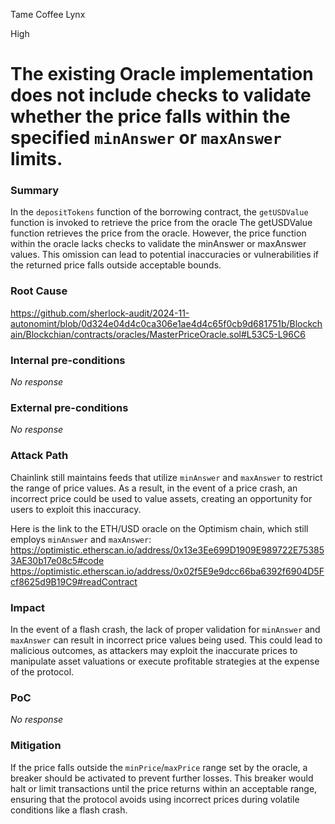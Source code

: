 Tame Coffee Lynx

High

# The existing Oracle implementation does not include checks to validate whether the price falls within the specified `minAnswer` or `maxAnswer` limits.

### Summary

In the `depositTokens` function of the borrowing contract, the `getUSDValue` function is invoked to retrieve the price from the oracle
The getUSDValue function retrieves the price from the oracle. However, the price function within the oracle lacks checks to validate the minAnswer or maxAnswer values. This omission can lead to potential inaccuracies or vulnerabilities if the returned price falls outside acceptable bounds.

### Root Cause

https://github.com/sherlock-audit/2024-11-autonomint/blob/0d324e04d4c0ca306e1ae4d4c65f0cb9d681751b/Blockchain/Blockchian/contracts/oracles/MasterPriceOracle.sol#L53C5-L96C6

### Internal pre-conditions

_No response_

### External pre-conditions

_No response_

### Attack Path

Chainlink still maintains feeds that utilize `minAnswer` and `maxAnswer` to restrict the range of price values. As a result, in the event of a price crash, an incorrect price could be used to value assets, creating an opportunity for users to exploit this inaccuracy. 

Here is the link to the ETH/USD oracle on the Optimism chain, which still employs `minAnswer` and `maxAnswer`:
https://optimistic.etherscan.io/address/0x13e3Ee699D1909E989722E753853AE30b17e08c5#code
https://optimistic.etherscan.io/address/0x02f5E9e9dcc66ba6392f6904D5Fcf8625d9B19C9#readContract

### Impact

In the event of a flash crash, the lack of proper validation for `minAnswer` and `maxAnswer` can result in incorrect price values being used. This could lead to malicious outcomes, as attackers may exploit the inaccurate prices to manipulate asset valuations or execute profitable strategies at the expense of the protocol.

### PoC

_No response_

### Mitigation

If the price falls outside the `minPrice`/`maxPrice` range set by the oracle, a breaker should be activated to prevent further losses. This breaker would halt or limit transactions until the price returns within an acceptable range, ensuring that the protocol avoids using incorrect prices during volatile conditions like a flash crash.